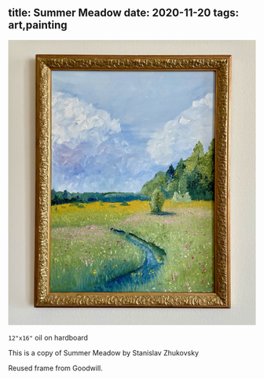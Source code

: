 title: Summer Meadow
date: 2020-11-20
tags: art,painting
---
![Summer Meadow](summer_meadow.jpeg)

`12"x16"` oil on hardboard

This is a copy of Summer Meadow by Stanislav Zhukovsky

Reused frame from Goodwill.